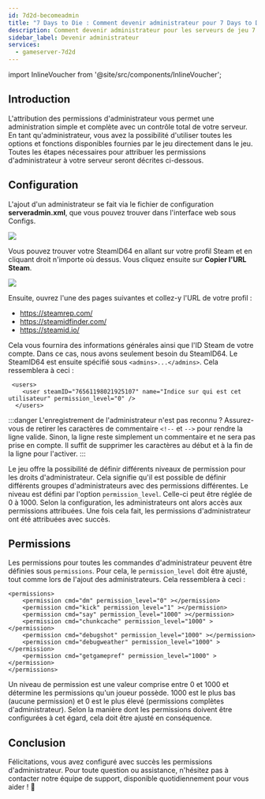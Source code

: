 ```yaml
---
id: 7d2d-becomeadmin
title: "7 Days to Die : Comment devenir administrateur pour 7 Days to Die"
description: Comment devenir administrateur pour les serveurs de jeu 7 Days to Die - Documentation ZAP-Hosting.com
sidebar_label: Devenir administrateur
services:
  - gameserver-7d2d
---
```


import InlineVoucher from '@site/src/components/InlineVoucher';

## Introduction
L'attribution des permissions d'administrateur vous permet une administration simple et complète avec un contrôle total de votre serveur. En tant qu'administrateur, vous avez la possibilité d'utiliser toutes les options et fonctions disponibles fournies par le jeu directement dans le jeu. Toutes les étapes nécessaires pour attribuer les permissions d'administrateur à votre serveur seront décrites ci-dessous.  
<InlineVoucher />

## Configuration
L'ajout d'un administrateur se fait via le fichier de configuration **serveradmin.xml**, que vous pouvez trouver dans l'interface web sous Configs.

![](https://screensaver01.zap-hosting.com/index.php/s/wXpLL2qyZE2zCYa/preview)

Vous pouvez trouver votre SteamID64 en allant sur votre profil Steam et en cliquant droit n'importe où dessus. Vous cliquez ensuite sur **Copier l'URL Steam**. 

![](https://screensaver01.zap-hosting.com/index.php/s/Q9WJ8GwbHCmTRPx/preview)

Ensuite, ouvrez l'une des pages suivantes et collez-y l'URL de votre profil : 

- https://steamrep.com/
- https://steamidfinder.com/
- https://steamid.io/

Cela vous fournira des informations générales ainsi que l'ID Steam de votre compte. Dans ce cas, nous avons seulement besoin du SteamID64. Le SteamID64 est ensuite spécifié sous ``<admins>...</admins>``. Cela ressemblera à ceci :

```
 <users>
    <user steamID="76561198021925107" name="Indice sur qui est cet utilisateur" permission_level="0" />
  </users>
```

:::danger  L'enregistrement de l'administrateur n'est pas reconnu ? 
Assurez-vous de retirer les caractères de commentaire `<!--` et `-->` pour rendre la ligne valide. Sinon, la ligne reste simplement un commentaire et ne sera pas prise en compte. Il suffit de supprimer les caractères au début et à la fin de la ligne pour l'activer.
:::

Le jeu offre la possibilité de définir différents niveaux de permission pour les droits d'administrateur. Cela signifie qu'il est possible de définir différents groupes d'administrateurs avec des permissions différentes. Le niveau est défini par l'option ``permission_level``. Celle-ci peut être réglée de 0 à 1000. Selon la configuration, les administrateurs ont alors accès aux permissions attribuées. Une fois cela fait, les permissions d'administrateur ont été attribuées avec succès. 



## Permissions

Les permissions pour toutes les commandes d'administrateur peuvent être définies sous ``permissions``. Pour cela, le ``permission_level`` doit être ajusté, tout comme lors de l'ajout des administrateurs. Cela ressemblera à ceci :

```
<permissions>
	<permission cmd="dm" permission_level="0" ></permission>
	<permission cmd="kick" permission_level="1" ></permission>
	<permission cmd="say" permission_level="1000" ></permission>
    <permission cmd="chunkcache" permission_level="1000" ></permission>
    <permission cmd="debugshot" permission_level="1000" ></permission>
    <permission cmd="debugweather" permission_level="1000" ></permission>
    <permission cmd="getgamepref" permission_level="1000" ></permission>
</permissions>
```

Un niveau de permission est une valeur comprise entre 0 et 1000 et détermine les permissions qu'un joueur possède. 1000 est le plus bas (aucune permission) et 0 est le plus élevé (permissions complètes d'administrateur). Selon la manière dont les permissions doivent être configurées à cet égard, cela doit être ajusté en conséquence. 


## Conclusion

Félicitations, vous avez configuré avec succès les permissions d'administrateur. Pour toute question ou assistance, n'hésitez pas à contacter notre équipe de support, disponible quotidiennement pour vous aider ! 🙂

<InlineVoucher />